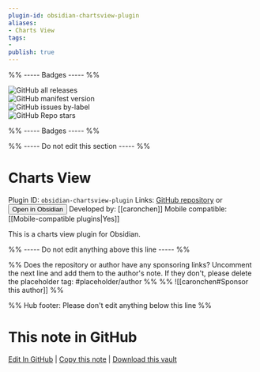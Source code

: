```yaml
---
plugin-id: obsidian-chartsview-plugin
aliases:
- Charts View
tags: 
- 
publish: true
---
```


%% ----- Badges ----- %%

![GitHub all releases](https://img.shields.io/github/downloads/caronchen/obsidian-chartsview-plugin/total?color=573E7A&logo=github&style=for-the-badge)   
![GitHub manifest version](https://img.shields.io/github/manifest-json/v/caronchen/obsidian-chartsview-plugin?color=573E7A&logo=github&style=for-the-badge)   
![GitHub issues by-label](https://img.shields.io/github/issues/caronchen/obsidian-chartsview-plugin/help%20wanted?color=573E7A&logo=github&style=for-the-badge)   
![GitHub Repo stars](https://img.shields.io/github/stars/caronchen/obsidian-chartsview-plugin?color=573E7A&logo=github&style=for-the-badge)

%% ----- Badges ----- %%

%% ----- Do not edit this section ----- %%

# Charts View

Plugin ID: `obsidian-chartsview-plugin`
Links: [GitHub repository](https://github.com/caronchen/obsidian-chartsview-plugin) or [<button id=HH>Open in Obsidian</button>](obsidian://goto-plugin?id=obsidian-chartsview-plugin)
Developed by: [[caronchen]]
Mobile compatible: [[Mobile-compatible plugins|Yes]]

This is a charts view plugin for Obsidian.

%% ----- Do not edit anything above this line ----- %% 

%% Does the repository or author have any sponsoring links? Uncomment the next line and add them to the author's note. If they don't, please delete the placeholder tag: #placeholder/author %%
%% ![[caronchen#Sponsor this author]] %%

%% Hub footer: Please don't edit anything below this line %%

# This note in GitHub

<span class="git-footer">[Edit In GitHub](https://github.dev/obsidian-community/obsidian-hub/blob/main/02%20-%20Community%20Expansions/02.05%20All%20Community%20Expansions/Plugins/obsidian-chartsview-plugin.md "git-hub-edit-note") | [Copy this note](https://raw.githubusercontent.com/obsidian-community/obsidian-hub/main/02%20-%20Community%20Expansions/02.05%20All%20Community%20Expansions/Plugins/obsidian-chartsview-plugin.md "git-hub-copy-note") | [Download this vault](https://github.com/obsidian-community/obsidian-hub/archive/refs/heads/main.zip "git-hub-download-vault") </span>